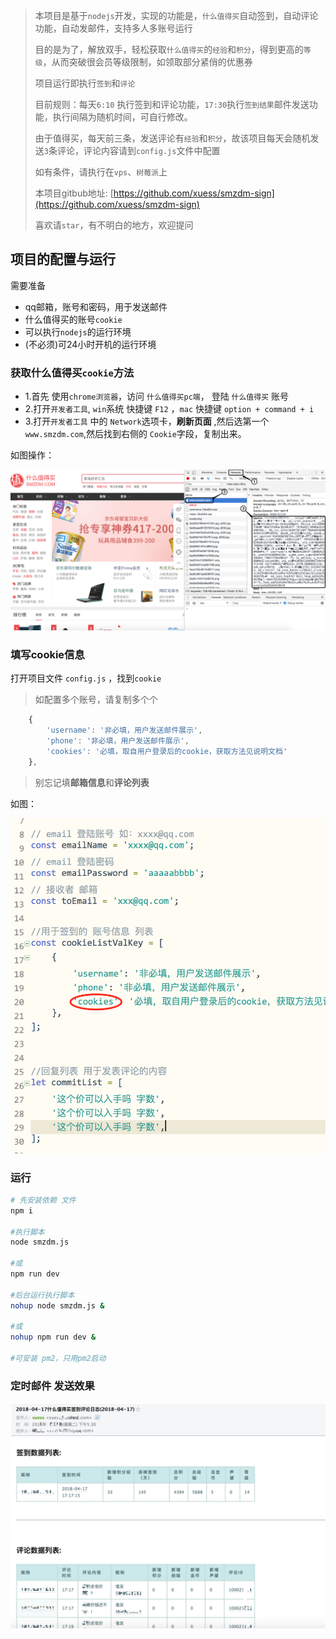 >本项目是基于`nodejs`开发，实现的功能是，`什么值得买`自动签到，自动评论功能，自动发邮件，支持多人多账号运行
>
>目的是为了，解放双手，轻松获取`什么值得买`的`经验`和`积分`，得到更高的`等级`，从而突破很会员等级限制，如领取部分紧俏的优惠券
>
>项目运行即执行`签到`和`评论`
>
>目前规则：每天`6:10` 执行签到和评论功能，`17:30`执行`签到结果`邮件发送功能，执行间隔为随机时间，可自行修改。
>
>由于值得买，每天前三条，发送评论有`经验`和`积分`，故该项目每天会随机发送`3`条评论，评论内容请到`config.js`文件中配置
>
>
>如有条件，请执行在`vps`、`树莓派`上
>
>本项目gitbub地址: [https://github.com/xuess/smzdm-sign](https://github.com/xuess/smzdm-sign)
>
>喜欢请`star`，有不明白的地方，欢迎提问
>


## 项目的配置与运行

需要准备

* qq邮箱，账号和密码，用于发送邮件
* 什么值得买的账号`cookie`
* 可以执行`nodejs`的运行环境
* (不必须)可24小时开机的运行环境



### 获取什么值得买`cookie`方法

* 1.首先 使用`chrome浏览器`，访问 `什么值得买pc端`， 登陆 `什么值得买` 账号
* 2.打开`开发者工具`, `win`系统 快捷键 `F12` ，`mac` 快捷键 `option + command + i`
* 3.打开`开发者工具` 中的 `Network`选项卡，**刷新页面** ,然后选第一个 `www.smzdm.com`,然后找到右侧的 `Cookie`字段，复制出来。 


如图操作：

![](img/smzdm-cookie.png)


### 填写cookie信息

打开项目文件 `config.js` ，找到`cookie`

> 如配置多个账号，请复制多个个


```javascript
	{
		'username': '非必填，用户发送邮件展示',
		'phone': '非必填，用户发送邮件展示',
		'cookies': '必填，取自用户登录后的cookie，获取方法见说明文档'
	},

```


> 别忘记填**邮箱信息**和**评论列表**


如图：

![](img/config.png)

### 运行 

```bash
# 先安装依赖 文件
npm i

#执行脚本
node smzdm.js

#或
npm run dev

#后台运行执行脚本
nohup node smzdm.js &

#或
nohup npm run dev &

#可安装 pm2，只用pm2启动


```






### 定时邮件 发送效果

![](img/email.png) 



